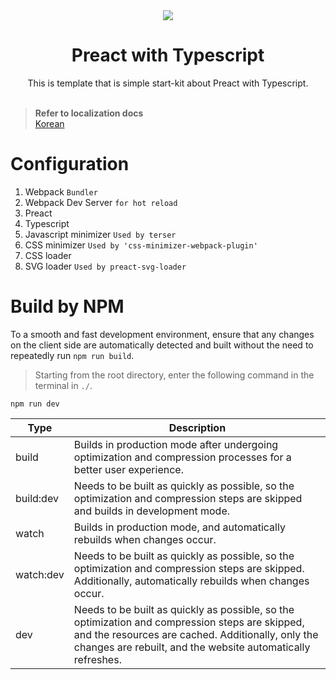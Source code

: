 <div align="center">
  <img src="https://github.com/user-attachments/assets/f372bc7b-920b-4221-8d06-3d8058a63f9f">
  <h1>Preact with Typescript</h1>
  <span>This is template that is simple start-kit about Preact with Typescript.</span>
</div>

<br>

> __Refer to localization docs__<br>
> [Korean](README-kr.md)

# Configuration
1. Webpack `Bundler`
2. Webpack Dev Server `for hot reload`
3. Preact
4. Typescript
5. Javascript minimizer `Used by terser`
6. CSS minimizer `Used by 'css-minimizer-webpack-plugin'`
7. CSS loader
8. SVG loader `Used by preact-svg-loader`

# Build by NPM
To a smooth and fast development environment, ensure that any changes on the client side are automatically detected and built without the need to repeatedly run `npm run build`.

> Starting from the root directory, enter the following command in the terminal in `./`.

```cli
npm run dev
```

| Type | Description |
| ---- | ----------- |
| build | Builds in production mode after undergoing optimization and compression processes for a better user experience.
| build:dev | Needs to be built as quickly as possible, so the optimization and compression steps are skipped and builds in development mode.
| watch | Builds in production mode, and automatically rebuilds when changes occur.
| watch:dev | Needs to be built as quickly as possible, so the optimization and compression steps are skipped. Additionally, automatically rebuilds when changes occur.
| dev | Needs to be built as quickly as possible, so the optimization and compression steps are skipped, and the resources are cached. Additionally, only the changes are rebuilt, and the website automatically refreshes.
